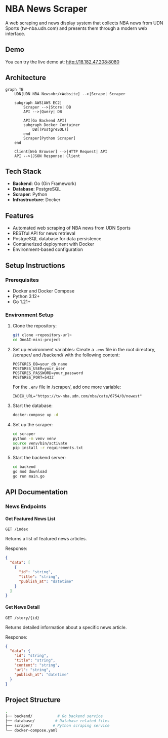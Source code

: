 # NBA News Scraper

A web scraping and news display system that collects NBA news from UDN Sports (tw-nba.udn.com) and presents them through a modern web interface.

## Demo

You can try the live demo at: http://18.182.47.208:8080

## Architecture

```mermaid
graph TB
    UDN[UDN NBA News<br/>Website] -->|Scrape| Scraper
    
    subgraph AWS[AWS EC2]
        Scraper -->|Store| DB
        API -->|Query| DB
        
        API[Go Backend API]
        subgraph Docker Container
            DB[(PostgreSQL)]
        end
        Scraper[Python Scraper]
    end

    Client[Web Browser] -->|HTTP Request| API
    API -->|JSON Response| Client
```

## Tech Stack

- **Backend**: Go (Gin Framework)
- **Database**: PostgreSQL
- **Scraper**: Python
- **Infrastructure**: Docker

## Features

- Automated web scraping of NBA news from UDN Sports
- RESTful API for news retrieval
- PostgreSQL database for data persistence
- Containerized deployment with Docker
- Environment-based configuration

## Setup Instructions

### Prerequisites

- Docker and Docker Compose
- Python 3.12+
- Go 1.21+

### Environment Setup

1. Clone the repository:

    ```bash
    git clone <repository-url>
    cd OneAI-mini-project
    ```

2. Set up environment variables:
    Create a `.env` file in the root directory, /scraper/ and /backend/ with the following content:

    ```env
    POSTGRES_DB=your_db_name
    POSTGRES_USER=your_user
    POSTGRES_PASSWORD=your_password
    POSTGRES_PORT=5432
    ```

    For the `.env` file in /scraper/, add one more variable:

    ```env
    INDEX_URL="https://tw-nba.udn.com/nba/cate/6754/0/newest"
    ```

3. Start the database:

    ```bash
    docker-compose up -d
    ```

4. Set up the scraper:

    ```bash
    cd scraper
    python -m venv venv
    source venv/bin/activate
    pip install -r requirements.txt
    ```

5. Start the backend server:

    ```bash
    cd backend
    go mod download
    go run main.go
    ```

## API Documentation

### News Endpoints

#### Get Featured News List

```text
GET /index
```

Returns a list of featured news articles.

Response:

```json
{
  "data": [
    {
      "id": "string",
      "title": "string",
      "publish_at": "datetime"
    }
  ]
}
```

#### Get News Detail

```text
GET /story/{id}
```

Returns detailed information about a specific news article.

Response:

```json
{
  "data": {
    "id": "string",
    "title": "string",
    "content": "string",
    "url": "string",
    "publish_at": "datetime"
  }
}
```

## Project Structure

```bash
.
├── backend/           # Go backend service
├── database/         # Database related files
├── scraper/         # Python scraping service
└── docker-compose.yaml
```
